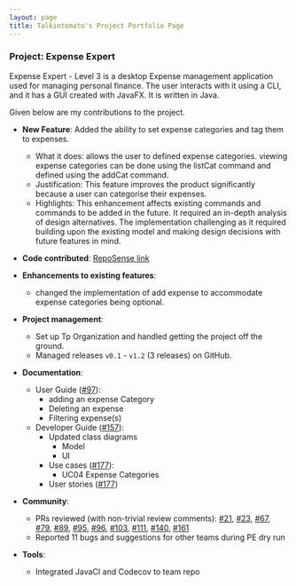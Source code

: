 ```yaml
---
layout: page
title: Talkintomato's Project Portfolio Page
---
```


### Project: Expense Expert

Expense Expert - Level 3 is a desktop Expense management application used for managing personal finance. The user interacts with it using a CLI, and it has a GUI created with JavaFX. It is written in Java.

Given below are my contributions to the project.

- **New Feature**: Added the ability to set expense categories and tag them to expenses.

  - What it does: allows the user to defined expense categories. viewing expense categories can be done using the listCat command and defined using the addCat command.
  - Justification: This feature improves the product significantly because a user can categorise their expenses.
  - Highlights: This enhancement affects existing commands and commands to be added in the future. It required an in-depth analysis of design alternatives. The implementation challenging as it required building upon the existing model and making design decisions with future features in mind.

- **Code contributed**: [RepoSense link](https://nus-cs2103-ay2122s2.github.io/tp-dashboard/?search=talkintomato&breakdown=true)

- **Enhancements to existing features**:
  - changed the implementation of add expense to accommodate expense categories being optional. 

- **Project management**:

  - Set up Tp Organization and handled getting the project off the ground.
  - Managed releases `v0.1` - `v1.2` (3 releases) on GitHub.

- **Documentation**:

  - User Guide ([#97](https://github.com/AY2122S2-CS2103T-W09-3/tp/pull/97)):
    - adding an expense Category
    - Deleting an expense
    - Filtering expense(s)
  - Developer Guide ([#157](https://github.com/AY2122S2-CS2103T-W09-3/tp/pull/157)):
    - Updated class diagrams
      - Model
      - UI
    - Use cases ([#177](https://github.com/AY2122S2-CS2103T-W09-3/tp/pull/177)):
      - UC04 Expense Categories
    - User stories ([#177](https://github.com/AY2122S2-CS2103T-W09-3/tp/pull/177))
  
- **Community**:

  - PRs reviewed (with non-trivial review comments): [\#21](https://github.com/AY2122S2-CS2103T-W09-3/tp/pull/21), [\#23](https://github.com/AY2122S2-CS2103T-W09-3/tp/pull/23), [\#67](https://github.com/AY2122S2-CS2103T-W09-3/tp/pull/67), [\#79](https://github.com/AY2122S2-CS2103T-W09-3/tp/pull/79), [\#89](https://github.com/AY2122S2-CS2103T-W09-3/tp/pull/89), [\#95](https://github.com/AY2122S2-CS2103T-W09-3/tp/pull/95), [\#96](https://github.com/AY2122S2-CS2103T-W09-3/tp/pull/96), [\#103](https://github.com/AY2122S2-CS2103T-W09-3/tp/pull/103), [\#111](https://github.com/AY2122S2-CS2103T-W09-3/tp/pull/111), [\#140](https://github.com/AY2122S2-CS2103T-W09-3/tp/pull/140), [\#161](https://github.com/AY2122S2-CS2103T-W09-3/tp/pull/161)
  - Reported 11 bugs and suggestions for other teams during PE dry run

- **Tools**:
  - Integrated JavaCI and Codecov to team repo
